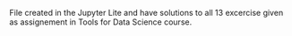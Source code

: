 File created in the Jupyter Lite and have solutions to all 13 excercise given as assignement in Tools for Data Science course.
